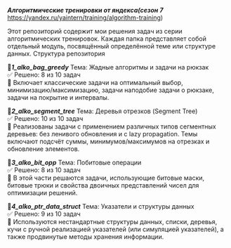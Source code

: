 ***Алгоритмические тренировки от яндекса(сезон 7*** https://yandex.ru/yaintern/training/algorithm-training)

Этот репозиторий содержит мои решения задач из серии алгоритмических тренировок. Каждая папка представляет собой отдельный модуль, посвящённый определённой теме или структуре данных.
Структура репозитория

📁***1_alko_bag_greedy***
Тема: Жадные алгоритмы и задачи на рюкзак \
✅ Решено: 8 из 10 задач \
📌 Включает классические задачи на оптимальный выбор, минимизацию/максимизацию, задачи наподобие задачи о рюкзаке, задачи на покрытие и интервалы.

📁***2_alko_segment_tree***
Тема: Деревья отрезков (Segment Tree)\
✅ Решено: 10 из 10 задач\
📌 Реализованы задачи с применением различных типов сегментных деревьев: без ленивого обновления и с lazy propagation. Темы включают подсчёт суммы, минимумов/максимумов на отрезках и обновление элементов.

📁***3_alko_bit_opp***
Тема: Побитовые операции\
✅ Решено: 8 из 10 задач\
📌 В этой части решаются задачи, использующие битовые маски, битовые трюки и свойства двоичных представлений чисел для оптимизации решений.

📁***4_alko_ptr_data_struct***
Тема: Указатели и структуры данных\
✅ Решено: 9 из 10 задач\
📌 Используются нестандартные структуры данных, списки, деревья, кучи с ручной реализацией указателей (или симуляцией указателей), а также продвинутые методы хранения информации.
